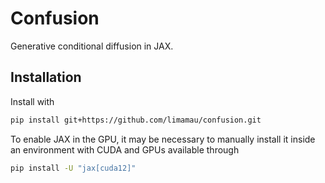 # Confusion

Generative conditional diffusion in JAX.

## Installation

Install with
```bash
pip install git+https://github.com/limamau/confusion.git
```

To enable JAX in the GPU, it may be necessary to manually install it inside an environment with CUDA and GPUs available through
```bash
pip install -U "jax[cuda12]"
```
